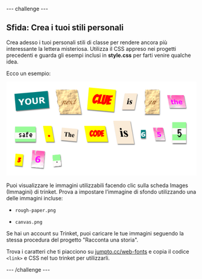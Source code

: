 --- challenge ---
## Sfida: Crea i tuoi stili personali

Crea adesso i tuoi personali stili di classe per rendere ancora più interessante la lettera misteriosa. Utilizza il CSS appreso nei progetti precedenti e guarda gli esempi inclusi in __style.css__ per farti venire qualche idea.

Ecco un esempio:

![screenshot](images/letter-fonts-challenge3.png)

Puoi visualizzare le immagini utilizzabili facendo clic sulla scheda Images (Immagini) di trinket.
Prova a impostare l’immagine di sfondo utilizzando una delle immagini incluse:

+ `rough-paper.png`

+ `canvas.png`

Se hai un account su Trinket, puoi caricare le tue immagini seguendo la stessa procedura del progetto "Racconta una storia".

Trova i caratteri che ti piacciono su <a href="http://jumpto.cc/web-fonts" target="_blank">jumpto.cc/web-fonts</a> e copia il codice `<link>` e CSS nel tuo trinket per utilizzarli.




--- /challenge ---